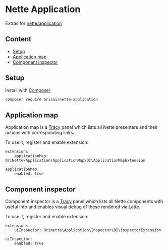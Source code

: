 # Nette Application

Extras for [nette/application](https://github.com/nette/application/)

## Content

- [Setup](#setup)
- [Application map](#application-map)
- [Component inspector](#component-inspector)

## Setup

Install with [Composer](https://getcomposer.org)

```sh
composer require orisai/nette-application
```

## Application map

Application map is a [Tracy](https://github.com/nette/tracy/) panel which lists all Nette presenters and their actions
with corresponding links.

To use it, register and enable extension:

```neon
extensions:
	applicationMap: OriNette\Application\ApplicationMap\DI\ApplicationMapExtension

applicationMap:
	enabled: true
```

## Component inspector

Component inspector is a [Tracy](https://github.com/nette/tracy/) panel which lists all Nette components with useful
info and enables visual debug of these rendered via Latte.

To use it, register and enable extension:

```neon
extensions:
	uiInspector: OriNette\Application\Inspector\DI\InspectorExtension

uiInspector:
	enabled: true
```
